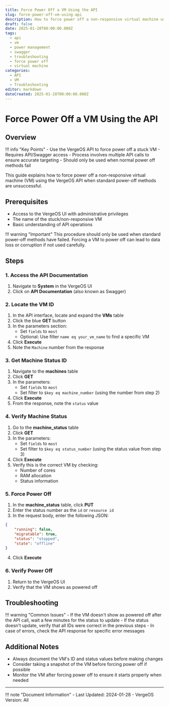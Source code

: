 ```yaml
---
title: Force Power Off a VM Using the API
slug: force-power-off-vm-using-api
description: How to force power off a non-responsive virtual machine using the VergeOS API
draft: false
date: 2025-01-28T00:00:00.000Z
tags:
  - api
  - vm
  - power management
  - swagger
  - troubleshooting
  - force power off
  - virtual machine
categories:
  - API
  - VM
  - Troubleshooting
editor: markdown
dateCreated: 2025-01-28T00:00:00.000Z
---
```


# Force Power Off a VM Using the API

## Overview

!!! info "Key Points"
    - Use the VergeOS API to force power off a stuck VM
    - Requires API/Swagger access
    - Process involves multiple API calls to ensure accurate targeting
    - Should only be used when normal power off methods fail

This guide explains how to force power off a non-responsive virtual machine (VM) using the VergeOS API when standard power-off methods are unsuccessful.

## Prerequisites

- Access to the VergeOS UI with administrative privileges
- The name of the stuck/non-responsive VM
- Basic understanding of API operations

!!! warning "Important"
    This procedure should only be used when standard power-off methods have failed. Forcing a VM to power off can lead to data loss or corruption if not used carefully.

## Steps

### 1. Access the API Documentation

1. Navigate to **System** in the VergeOS UI
2. Click on **API Documentation** (also known as Swagger)

### 2. Locate the VM ID

1. In the API interface, locate and expand the **VMs** table
2. Click the blue **GET** button
3. In the parameters section:
   - Set `fields` to `most`
   - Optional: Use filter `name eq your_vm_name` to find a specific VM
4. Click **Execute**
5. Note the `Machine` number from the response

### 3. Get Machine Status ID

1. Navigate to the **machines** table
2. Click **GET**
3. In the parameters:
   - Set `fields` to `most`
   - Set filter to `$key eq machine_number` (using the number from step 2)
4. Click **Execute**
5. From the response, note the `status` value

### 4. Verify Machine Status

1. Go to the **machine_status** table
2. Click **GET**
3. In the parameters:
   - Set `fields` to `most`
   - Set filter to `$key eq status_number` (using the status value from step 3)
4. Click **Execute**
5. Verify this is the correct VM by checking:
   - Number of cores
   - RAM allocation
   - Status information

### 5. Force Power Off

1. In the **machine_status** table, click **PUT**
2. Enter the status number as the `id` or `resource id`
3. In the request body, enter the following JSON:

```json
{
    "running": false,
    "migratable": true,
    "status": "stopped",
    "state": "offline"
}
```

4. Click **Execute**

### 6. Verify Power Off

1. Return to the VergeOS UI
2. Verify that the VM shows as powered off

## Troubleshooting

!!! warning "Common Issues"
    - If the VM doesn't show as powered off after the API call, wait a few minutes for the status to update
    - If the status doesn't update, verify that all IDs were correct in the previous steps
    - In case of errors, check the API response for specific error messages

## Additional Notes

- Always document the VM's ID and status values before making changes
- Consider taking a snapshot of the VM before forcing power off if possible
- Monitor the VM after forcing power off to ensure it starts properly when needed

---

!!! note "Document Information"
    - Last Updated: 2024-01-28
    - VergeOS Version: All
